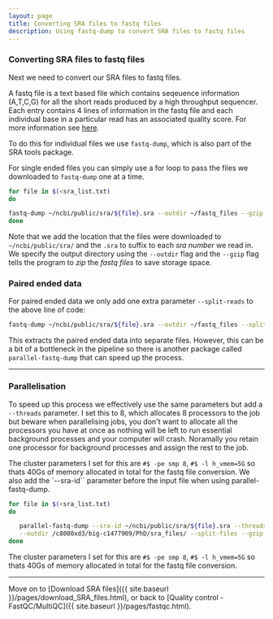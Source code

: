 ```yaml
---
layout: page
title: Converting SRA files to fastq files
description: Using fastq-dump to convert SRA files to fastq files
---
```


### Converting SRA files to fastq files

Next we need to convert our SRA files to fastq files.

A fastq file is a text based file which contains seqeuence information (A,T,C,G) for all the short reads
produced by a high throughput sequencer. Each entry contains 4 lines of information in the fastq file and
each individual base in a particular read has an associated quality score. For more information see
[here](https://en.wikipedia.org/wiki/FASTQ_format).

To do this for individual files we use `fastq-dump`, which is also part of the SRA tools package.

For single ended files you can simply use a for loop to pass the files we downloaded to `fastq-dump` one at a
time.

~~~bash
for file in $(<sra_list.txt)
do

fastq-dump ~/ncbi/public/sra/${file}.sra --outdir ~/fastq_files --gzip
done
~~~

Note that we add the location that the files were downloaded to `~/ncbi/public/sra/` and the `.sra` to suffix
to each *sra number* we read in. We specify the output directory using the `--outdir` flag and the `--gzip`
flag tells the program to *zip* the *fastq files* to save storage space.

### Paired ended data

For paired ended data we only add one extra parameter `--split-reads` to the above line of code:

~~~bash
fastq-dump ~/ncbi/public/sra/${file}.sra --outdir ~/fastq_files --split-files --gzip
~~~

This extracts the paired ended data into separate files. However, this can be a bit of a bottleneck in the pipeline so
there is another package called `parallel-fastq-dump` that can speed up the process.

***

### Parallelisation

To speed up this process we effectively use the same parameters but add a `--threads` parameter. I set this
to 8, which allocates 8 processors to the job but beware when parallelising jobs, you don't want to allocate
all the processors you have at once as nothing will be left to run essential background processes and your
computer will crash. Noramally you retain one processor for background processes and assign the rest to the
job.

The cluster parameters I set for this are `#$ -pe smp 8`, `#$ -l h_vmem=5G` so thats 40Gs of memory allocated
in total for the fastq file conversion. We also add the `--sra-id`` parameter before the input file when
using parallel-fastq-dump.

~~~bash
for file in $(<sra_list.txt)
do

   parallel-fastq-dump --sra-id ~/ncbi/public/sra/${file}.sra --threads 8 \
   --outdir /c8000xd3/big-c1477909/PhD/sra_files/ --split-files --gzip
done
~~~

The cluster parameters I set for this are `#$ -pe smp 8`, `#$ -l h_vmem=5G` so thats 40Gs of memory allocated in
total for the fastq file conversion.

***

Move on to [Download SRA files]({{ site.baseurl }}/pages/download_SRA_files.html), or back
to [Quality control - FastQC/MultiQC]({{ site.baseurl }}/pages/fastqc.html).
